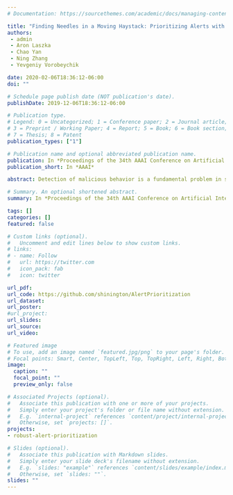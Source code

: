 ```yaml
---
# Documentation: https://sourcethemes.com/academic/docs/managing-content/

title: "Finding Needles in a Moving Haystack: Prioritizing Alerts with Adversarial Reinforcement Learning"
authors: 
 - admin
 - Aron Laszka
 - Chao Yan
 - Ning Zhang
 - Yevgeniy Vorobeychik

date: 2020-02-06T18:36:12-06:00
doi: ""

# Schedule page publish date (NOT publication's date).
publishDate: 2019-12-06T18:36:12-06:00

# Publication type.
# Legend: 0 = Uncategorized; 1 = Conference paper; 2 = Journal article;
# 3 = Preprint / Working Paper; 4 = Report; 5 = Book; 6 = Book section;
# 7 = Thesis; 8 = Patent
publication_types: ["1"]

# Publication name and optional abbreviated publication name.
publication: In *Proceedings of the 34th AAAI Conference on Artificial Intelligence (AAAI'20)*
publication_short: In *AAAI*

abstract: Detection of malicious behavior is a fundamental problem in security. One of the major challenges in using detection systems in practice is in dealing with an overwhelming number of alerts that are triggered by normal behavior (the so-called false positives), obscuring alerts resulting from actual malicious activities. We introduce a novel approach for computing a policy for prioritizing alerts using adversarial reinforcement learning. Our approach assumes that the attacker knows the full state of the detection system and the defender's alert prioritization policy, and will dynamically choose an optimal attack. The first step of our approach is to capture the interaction between the defender and attacker in a game-theoretic model. To tackle the computational complexity of solving this game to obtain a dynamic stochastic alert prioritization policy, we propose an adversarial reinforcement learning framework. In this framework, we use neural reinforcement learning to compute best response policies for both the defender and the adversary to an arbitrary stochastic policy of the other. We then use these in a double-oracle framework to obtain an approximate equilibrium of the game, which in turn yields a robust stochastic policy for the defender. We use case studies in network intrusion and fraud detection to demonstrate that our approach is effective in creating robust alert prioritization policies.

# Summary. An optional shortened abstract.
summary: In *Proceedings of the 34th AAAI Conference on Artificial Intelligence (AAAI'20)*

tags: []
categories: []
featured: false

# Custom links (optional).
#   Uncomment and edit lines below to show custom links.
# links:
# - name: Follow
#   url: https://twitter.com
#   icon_pack: fab
#   icon: twitter

url_pdf:
url_code: https://github.com/shinington/AlertPrioritization 
url_dataset:
url_poster:
#url_project:
url_slides:  
url_source:
url_video:

# Featured image
# To use, add an image named `featured.jpg/png` to your page's folder. 
# Focal points: Smart, Center, TopLeft, Top, TopRight, Left, Right, BottomLeft, Bottom, BottomRight.
image:
  caption: ""
  focal_point: ""
  preview_only: false

# Associated Projects (optional).
#   Associate this publication with one or more of your projects.
#   Simply enter your project's folder or file name without extension.
#   E.g. `internal-project` references `content/project/internal-project/index.md`.
#   Otherwise, set `projects: []`.
projects: 
- robust-alert-prioritization

# Slides (optional).
#   Associate this publication with Markdown slides.
#   Simply enter your slide deck's filename without extension.
#   E.g. `slides: "example"` references `content/slides/example/index.md`.
#   Otherwise, set `slides: ""`.
slides: ""
---
```

